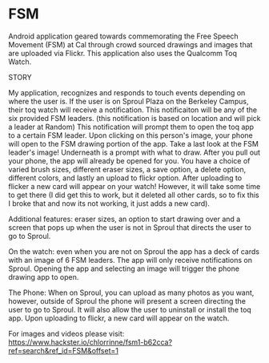 # FSM
Android application geared towards commemorating the Free Speech Movement (FSM) at Cal through crowd sourced drawings and images that are uploaded via Flickr. This application also uses the Qualcomm Toq Watch.

STORY

My application, recognizes and responds to touch events depending on where the user is. If the user is on Sproul Plaza on the Berkeley Campus, their toq watch will receive a notification. This notificaiton will be any  of the six provided FSM leaders. (this notification is based on location and will pick a leader at Random) This notification will prompt them to open the toq app to a certain FSM leader. Upon clicking on this person's image, your phone will open to the FSM drawing portion of the app. Take a last look at the FSM leader's image! Underneath is a prompt with what to draw. After you pull out your phone, the app will already be opened for you. You have a choice of varied brush sizes, different eraser sizes, a save option, a delete option, different colors, and lastly an upload to flickr option. After uploading to flicker a new card will appear on your watch! However, it will take some time to get there (I did get  this to work, but it deleted all other cards, so to fix this I broke that and now its not working, it just adds a new card).

Additional features: eraser sizes, an option to start drawing over and a screen that pops up when the user is not in Sproul that directs the user to go to Sproul.

On the watch: even when you are not on Sproul the app has a deck of cards with an image of 6 FSM leaders. The app will only receive notifications on Sproul. Opening the app and selecting an image will trigger the phone drawing app to open.

The Phone: When on Sproul, you can upload as many photos as you want, however, outside of Sproul the phone will present a screen directing the user to go to Sproul. It will also allow the user to uninstall or install the toq app. Upon uploading to flickr, a new card will appear on the watch.

For images and videos please visit: https://www.hackster.io/chlorrinne/fsm1-b62cca?ref=search&ref_id=FSM&offset=1
